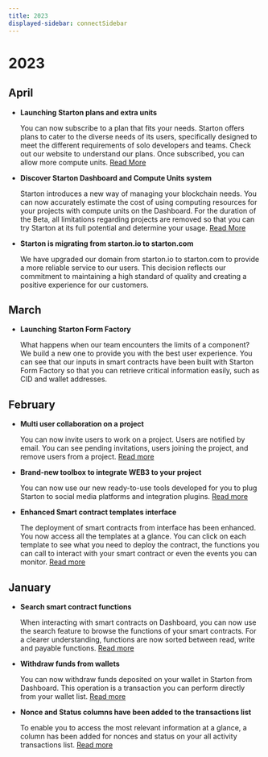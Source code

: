 ```yaml
---
title: 2023
displayed-sidebar: connectSidebar
---
```

# 2023
## April 

- **Launching Starton plans and extra units** 

  You can now subscribe to a plan that fits your needs. Starton offers plans to cater to the diverse needs of its users, specifically designed to meet the different requirements of solo developers and teams. Check out our website to understand our plans. Once subscribed, you can allow more compute units. [Read More](https://www.starton.com/pricing)

- **Discover Starton Dashboard and Compute Units system**

  Starton introduces a new way of managing your blockchain needs. You can now accurately estimate the cost of using computing resources for your projects with compute units on the Dashboard. For the duration of the Beta, all limitations regarding projects are removed so that you can try Starton at its full potential and determine your usage. [Read More](/Dashboard/dashboard.mdx)

- **Starton is migrating from starton.io to starton.com**

  We have upgraded our domain from starton.io to starton.com to provide a more reliable service to our users. This decision reflects our commitment to maintaining a high standard of quality and creating a positive experience for our customers.


## March 

-  **Launching Starton Form Factory** 

    What happens when our team encounters the limits of a component? We build a new one to provide you with the best user experience. You can see that our inputs in smart contracts have been built with Starton Form Factory so that you can retrieve critical information easily, such as CID and wallet addresses.


## February

-   **Multi user collaboration on a project**
    
    You can now invite users to work on a project. Users are notified by email. You can see pending invitations, users joining the project, and remove users from a project. [Read more](/Settings/create-new-project.md#inviting-users-to-your-project)

-   **Brand-new toolbox to integrate WEB3 to your project**

    You can now use our new ready-to-use tools developed for you to plug Starton to social media platforms and integration plugins. [Read more](/tools/integrating-tools.mdx)

-   **Enhanced Smart contract templates interface**

    The deployment of smart contracts from interface has been enhanced. You now access all the templates at a glance. You can click on each template to see what you need to deploy the contract, the functions you can call to interact with your smart contract or even the events you can monitor. [Read more](/Smart-contract/deploying-a-smart-contract.mdx)

## January

-   **Search smart contract functions**

    When interacting with smart contracts on Dashboard, you can now use the search feature to browse the functions of your smart contracts. For a clearer understanding, functions are now sorted between read, write and payable functions. [Read more](/Wallet/withdraw.mdx)

-   **Withdraw funds from wallets**

    You can now withdraw funds deposited on your wallet in Starton from Dashboard. This operation is a transaction you can perform directly from your wallet list. [Read more](/Smart-contract/interacting-with-a-smart-contract.mdx)

-   **Nonce and Status columns have been added to the transactions list**

    To enable you to access the most relevant information at a glance, a column has been added for nonces and status on your all activity transactions list. [Read more](/Transactions/state-and-status.md)
